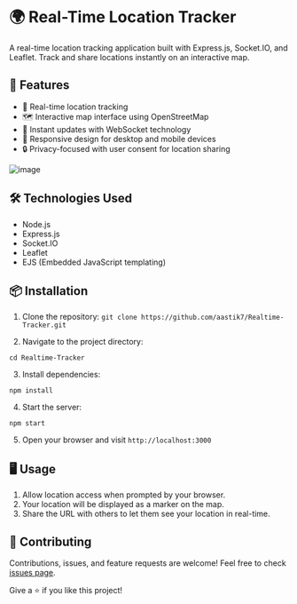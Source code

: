 # 🌍 Real-Time Location Tracker

A real-time location tracking application built with Express.js, Socket.IO, and Leaflet. Track and share locations instantly on an interactive map.

## 🚀 Features

- 📍 Real-time location tracking
- 🗺️ Interactive map interface using OpenStreetMap
- 🔄 Instant updates with WebSocket technology
- 📱 Responsive design for desktop and mobile devices
- 🔒 Privacy-focused with user consent for location sharing

![image](https://github.com/user-attachments/assets/8fd881b4-fd71-42dd-8222-f5d4145a2117)

## 🛠️ Technologies Used

- Node.js
- Express.js
- Socket.IO
- Leaflet
- EJS (Embedded JavaScript templating)

## 📦 Installation

1. Clone the repository:
 ``git clone https://github.com/aastik7/Realtime-Tracker.git``

2. Navigate to the project directory:

``cd Realtime-Tracker``

3. Install dependencies:

``npm install``

4. Start the server:

``npm start``

5. Open your browser and visit `http://localhost:3000`

## 🖥️ Usage

1. Allow location access when prompted by your browser.
2. Your location will be displayed as a marker on the map.
3. Share the URL with others to let them see your location in real-time.

## 🤝 Contributing

Contributions, issues, and feature requests are welcome! Feel free to check [issues page](https://github.com/aastik7/Realtime-Tracker/issues).


Give a ⭐️ if you like this project!



